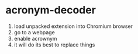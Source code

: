 # acronym-decoder
1. load unpacked extension into Chromium browser
2. go to a webpage
3. enable acrownym
4. it will do its best to replace things